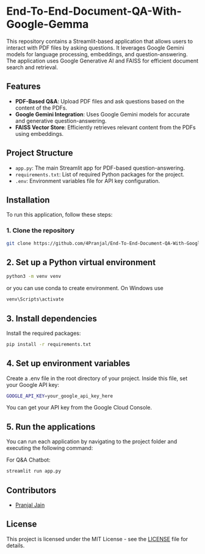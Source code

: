 # End-To-End-Document-QA-With-Google-Gemma
 
This repository contains a Streamlit-based application that allows users to interact with PDF files by asking questions. It leverages Google Gemini models for language processing, embeddings, and question-answering. The application uses Google Generative AI and FAISS for efficient document search and retrieval.

## Features

- **PDF-Based Q&A**: Upload PDF files and ask questions based on the content of the PDFs.
- **Google Gemini Integration**: Uses Google Gemini models for accurate and generative question-answering.
- **FAISS Vector Store**: Efficiently retrieves relevant content from the PDFs using embeddings.

## Project Structure

- `app.py`: The main Streamlit app for PDF-based question-answering.
- `requirements.txt`: List of required Python packages for the project.
- `.env`: Environment variables file for API key configuration.

## Installation

To run this application, follow these steps:

### 1. Clone the repository
```bash 
git clone https://github.com/4Pranjal/End-To-End-Document-QA-With-Google-Gemma.git
```
## 2. Set up a Python virtual environment 
   ```bash
   python3 -m venv venv
   ```
or you can use conda to create environment.
On Windows use
   ```bash
venv\Scripts\activate
   ```
## 3. Install dependencies
Install the required packages:
   ```bash
   pip install -r requirements.txt
   ```

## 4. Set up environment variables
Create a .env file in the root directory of your project.
Inside this file, set your Google API key:
   ```bash
GOOGLE_API_KEY=your_google_api_key_here
   ```
You can get your API key from the Google Cloud Console.

## 5. Run the applications
You can run each application by navigating to the project folder and executing the following command:

For Q&A Chatbot:
   ```bash
   streamlit run app.py
   ```
## Contributors

- [Pranjal Jain](https://github.com/4Pranjal)

## License

This project is licensed under the MIT License - see the [LICENSE](LICENSE) file for details.

